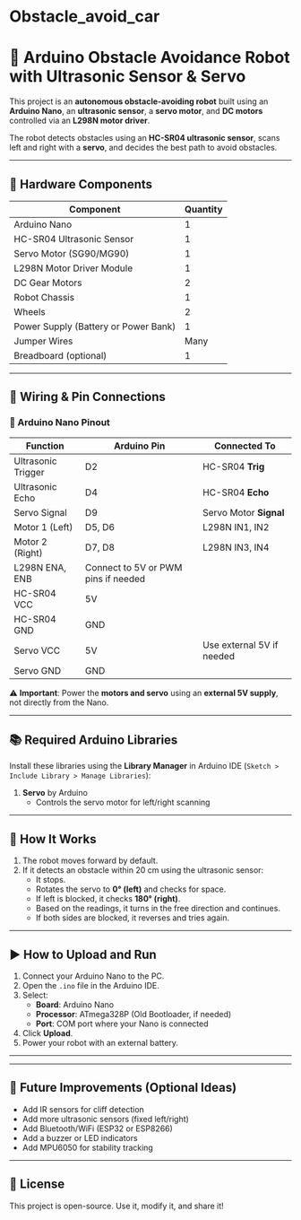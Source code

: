 # Obstacle_avoid_car
# 🚗 Arduino Obstacle Avoidance Robot with Ultrasonic Sensor & Servo

This project is an **autonomous obstacle-avoiding robot** built using an **Arduino Nano**, an **ultrasonic sensor**, a **servo motor**, and **DC motors** controlled via an **L298N motor driver**.

The robot detects obstacles using an **HC-SR04 ultrasonic sensor**, scans left and right with a **servo**, and decides the best path to avoid obstacles.

---

## 🔧 Hardware Components

| Component             | Quantity |
|-----------------------|----------|
| Arduino Nano          | 1        |
| HC-SR04 Ultrasonic Sensor | 1    |
| Servo Motor (SG90/MG90) | 1      |
| L298N Motor Driver Module | 1    |
| DC Gear Motors        | 2        |
| Robot Chassis         | 1        |
| Wheels                | 2        |
| Power Supply (Battery or Power Bank) | 1 |
| Jumper Wires          | Many     |
| Breadboard (optional) | 1        |

---

## 📌 Wiring & Pin Connections

### 🧠 Arduino Nano Pinout

| Function           | Arduino Pin | Connected To              |
|--------------------|-------------|----------------------------|
| Ultrasonic Trigger | D2          | HC-SR04 **Trig**           |
| Ultrasonic Echo    | D4          | HC-SR04 **Echo**           |
| Servo Signal       | D9          | Servo Motor **Signal**     |
| Motor 1 (Left)     | D5, D6      | L298N IN1, IN2             |
| Motor 2 (Right)    | D7, D8      | L298N IN3, IN4             |
| L298N ENA, ENB     | Connect to 5V or PWM pins if needed |
| HC-SR04 VCC        | 5V          |                            |
| HC-SR04 GND        | GND         |                            |
| Servo VCC          | 5V          | Use external 5V if needed  |
| Servo GND          | GND         |                            |

⚠️ **Important**: Power the **motors and servo** using an **external 5V supply**, not directly from the Nano.

---

## 📚 Required Arduino Libraries

Install these libraries using the **Library Manager** in Arduino IDE (`Sketch > Include Library > Manage Libraries`):

1. **Servo** by Arduino  
   - Controls the servo motor for left/right scanning

---

## 🧠 How It Works

1. The robot moves forward by default.
2. If it detects an obstacle within 20 cm using the ultrasonic sensor:
   - It stops.
   - Rotates the servo to **0° (left)** and checks for space.
   - If left is blocked, it checks **180° (right)**.
   - Based on the readings, it turns in the free direction and continues.
   - If both sides are blocked, it reverses and tries again.

---

## ▶️ How to Upload and Run

1. Connect your Arduino Nano to the PC.
2. Open the `.ino` file in the Arduino IDE.
3. Select:
   - **Board**: Arduino Nano
   - **Processor**: ATmega328P (Old Bootloader, if needed)
   - **Port**: COM port where your Nano is connected
4. Click **Upload**.
5. Power your robot with an external battery.

---



---

## 🔄 Future Improvements (Optional Ideas)
- Add IR sensors for cliff detection
- Add more ultrasonic sensors (fixed left/right)
- Add Bluetooth/WiFi (ESP32 or ESP8266)
- Add a buzzer or LED indicators
- Add MPU6050 for stability tracking

---

## 📜 License

This project is open-source. Use it, modify it, and share it!

